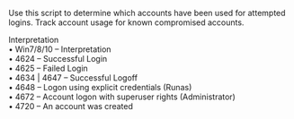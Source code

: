 Use this script to determine which accounts have been used for attempted logins. Track account usage for known compromised accounts.  
  
Interpretation  
•  Win7/8/10 – Interpretation  
•  4624 – Successful Login  
•  4625 – Failed Login  
•  4634 | 4647 – Successful Logoff  
•  4648 – Logon using explicit credentials (Runas)  
•  4672 – Account logon with superuser rights (Administrator)  
•  4720 – An account was created 